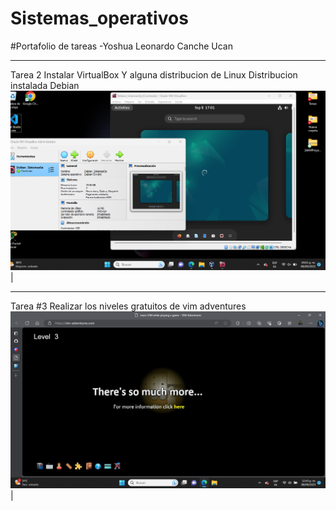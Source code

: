 # Sistemas_operativos
#Portafolio de tareas
-Yoshua Leonardo Canche Ucan
___________________________
Tarea 2
Instalar VirtualBox Y alguna distribucion de Linux
Distribucion instalada Debian
<a href="https://github.com/YoshuaCanche/Sistemas_operativos/blob/main/Debian.png" target="_blank"> <img src="/Debian.png"/></a>  |
_____________________________________________
Tarea #3 
Realizar los niveles gratuitos de vim adventures
<a href="https://github.com/YoshuaCanche/Sistemas_operativos/blob/main/VIM%20ADVENTURES.jpeg" target="_blank"> <img src="/VIM%20ADVENTURES.jpeg"/></a>  |
